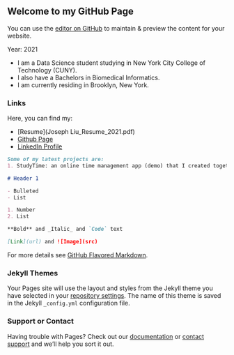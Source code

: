 ## Welcome to my GitHub Page

You can use the [editor on GitHub](https://github.com/StudentJL/StudentJL.github.io/edit/main/index.md) to maintain & preview the content for your website.

Year: 2021

- I am a Data Science student studying in New York City College of Technology (CUNY).
- I also have a Bachelors in Biomedical Informatics.
- I am currently residing in Brooklyn, New York.

### Links

Here, you can find my: 
- [Resume](Joseph Liu_Resume_2021.pdf)
- [Github Page](https://github.com/StudentJL)
- [LinkedIn Profile](www.linkedIn.com/in/joseph-liu7)

```markdown
Some of my latest projects are: 
1. StudyTime: an online time management app (demo) that I created together with a team for the CTP Back-In-Person Hackathon. It estimates the amount of time a student needs to study to attain their desired grade in a particular course. I contributed by creating the Front-end of the website using Python and the PyWebIO library web framework. 

# Header 1

- Bulleted
- List

1. Number
2. List

**Bold** and _Italic_ and `Code` text

[Link](url) and ![Image](src)
```

For more details see [GitHub Flavored Markdown](https://guides.github.com/features/mastering-markdown/).

### Jekyll Themes

Your Pages site will use the layout and styles from the Jekyll theme you have selected in your [repository settings](https://github.com/StudentJL/StudentJL.github.io/settings/pages). The name of this theme is saved in the Jekyll `_config.yml` configuration file.

### Support or Contact

Having trouble with Pages? Check out our [documentation](https://docs.github.com/categories/github-pages-basics/) or [contact support](https://support.github.com/contact) and we’ll help you sort it out.

